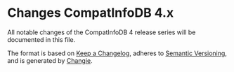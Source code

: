 <!-- markdownlint-disable MD013 MD024 -->
# Changes CompatInfoDB 4.x

All notable changes of the CompatInfoDB 4 release series will be documented in this file.

The format is based on [Keep a Changelog](https://keepachangelog.com/en/1.0.0/),
adheres to [Semantic Versioning](https://semver.org/spec/v2.0.0.html),
and is generated by [Changie](https://github.com/miniscruff/changie).
